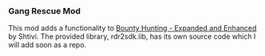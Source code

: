 ### Gang Rescue Mod
This mod adds a functionality to [Bounty Hunting - Expanded and Enhanced](https://www.nexusmods.com/reddeadredemption2/mods/1073?tab=files) by Shtivi.
The provided library, rdr2sdk.lib, has its own source code which I will add soon as a repo.
